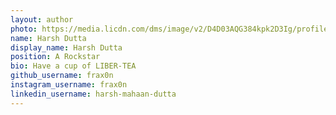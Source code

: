 ```yaml
---
layout: author
photo: https://media.licdn.com/dms/image/v2/D4D03AQG384kpk2D3Ig/profile-displayphoto-shrink_200_200/profile-displayphoto-shrink_200_200/0/1688162725822?e=1733961600&v=beta&t=T0Y1hT312Rg3Fd4qJlscU6sX-mG-lpeVq8gdnlFKRzA
name: Harsh Dutta
display_name: Harsh Dutta
position: A Rockstar
bio: Have a cup of LIBER-TEA
github_username: frax0n
instagram_username: frax0n
linkedin_username: harsh-mahaan-dutta
---
```



